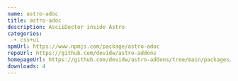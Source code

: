 ```yaml
---
name: astro-adoc
title: astro-adoc
description: AsciiDoctor inside Astro
categories:
  - css+ui
npmUrl: https://www.npmjs.com/package/astro-adoc
repoUrl: https://github.com/devidw/astro-addons
homepageUrl: https://github.com/devidw/astro-addons/tree/main/packages/astro-adoc#readme
downloads: 4
---
```

